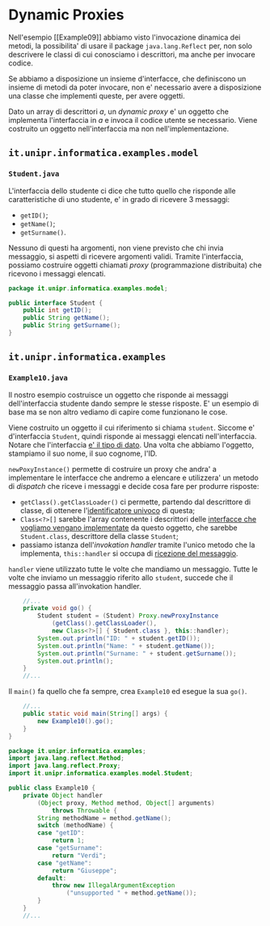 # Dynamic Proxies
Nell'esempio [[Example09]] abbiamo visto l'invocazione dinamica dei metodi, la possibilita' di usare il package `java.lang.Reflect` per, non solo descrivere le classi di cui conosciamo i descrittori, ma anche per invocare codice.

Se abbiamo a disposizione un insieme d'interfacce, che definiscono un insieme di metodi da poter invocare, non e' necessario avere a disposizione una classe che implementi queste, per avere oggetti.

Dato un array di descrittori $a$, un *dynamic proxy* e' un oggetto che implementa l'interfaccia in $a$ e invoca il codice utente se necessario. Viene costruito un oggetto nell'interfaccia ma non nell'implementazione.

## `it.unipr.informatica.examples.model`
### `Student.java`
L'interfaccia dello studente ci dice che tutto quello che risponde alle caratteristiche di uno studente, e' in grado di ricevere 3 messaggi:
- `getID()`;
- `getName()`;
- `getSurname()`.

Nessuno di questi ha argomenti, non viene previsto che chi invia messaggio, si aspetti di ricevere argomenti validi. Tramite l'interfaccia, possiamo costruire oggetti chiamati *proxy* (programmazione distribuita) che ricevono i messaggi elencati.
```java
package it.unipr.informatica.examples.model;

public interface Student {
	public int getID();
	public String getName();
	public String getSurname();
}
```

## `it.unipr.informatica.examples`
### `Example10.java`
Il nostro esempio costruisce un oggetto che risponde ai messaggi dell'interfaccia studente dando sempre le stesse risposte. E' un esempio di base ma se non altro vediamo di capire come funzionano le cose.

Viene costruito un oggetto il cui riferimento si chiama `student`.
Siccome e' d'interfaccia `Student`, quindi risponde ai messaggi elencati nell'interfaccia. Notare che l'interfaccia <u>e' il tipo di dato</u>.
Una volta che abbiamo l'oggetto, stampiamo il suo nome, il suo cognome, l'ID.

`newPoxyInstance()` permette di costruire un proxy che andra' a implementare le interfacce che andremo a elencare e utilizzera' un metodo di *dispatch* che riceve i messaggi e decide cosa fare per produrre risposte:

- `getClass().getClassLoader()` ci permette, partendo dal descrittore di classe, di ottenere l'<u>identificatore univoco</u> di questa;
- `Class<?>[]` sarebbe l'array contenente i descrittori delle <u>interfacce che vogliamo vengano implementate</u> da questo oggetto, che sarebbe `Student.class`, descrittore della classe `Student`;
- passiamo istanza dell'*invokation handler* tramite l'unico metodo che la implementa, `this::handler` si occupa di <u>ricezione del messaggio</u>.

`handler` viene utilizzato tutte le volte che mandiamo un messaggio.
Tutte le volte che inviamo un messaggio riferito allo `student`, succede che il messaggio passa all'invokation handler.
```java
	//...
	private void go() {
		Student student = (Student) Proxy.newProxyInstance
			(getClass().getClassLoader(),
			new Class<?>[] { Student.class }, this::handler);
		System.out.println("ID: " + student.getID());
		System.out.println("Name: " + student.getName());
		System.out.println("Surname: " + student.getSurname());
		System.out.println();
	}
	//...
```
Il `main()` fa quello che fa sempre, crea `Example10` ed esegue la sua `go()`.
```java
	//...
	public static void main(String[] args) {
		new Example10().go();
	}
}
```

```java
package it.unipr.informatica.examples;
import java.lang.reflect.Method;
import java.lang.reflect.Proxy;
import it.unipr.informatica.examples.model.Student;

public class Example10 {
	private Object handler
		(Object proxy, Method method, Object[] arguments) 
			throws Throwable {
		String methodName = method.getName();
		switch (methodName) {
		case "getID":
			return 1;
		case "getSurname":
			return "Verdi";
		case "getName":
			return "Giuseppe";
		default:
			throw new IllegalArgumentException
				("unsupported " + method.getName());
		}
	}
	//...
```